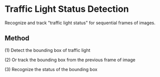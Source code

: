 # Traffic Light Status Detection
Recognize and track "traffic light status" for sequential frames of images.

## Method
(1) Detect the bounding box of traffic light

(2) Or track the bounding box from the previous frame of image

(3) Recognize the status of the bounding box
